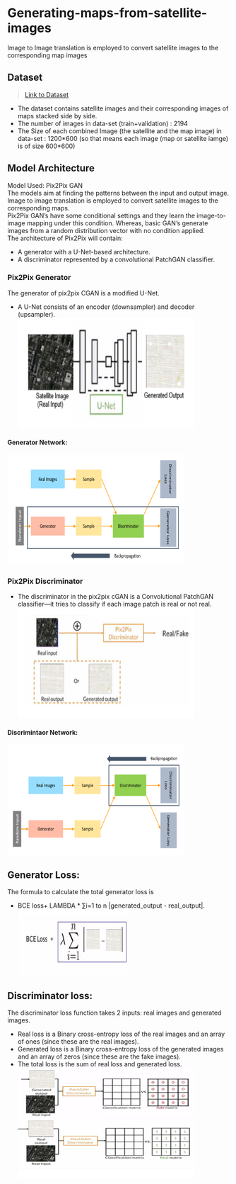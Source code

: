 # Generating-maps-from-satellite-images
Image to Image translation is employed to convert satellite images to the corresponding map images

## Dataset
>[Link to Dataset](http://efrosgans.eecs.berkeley.edu/pix2pix/datasets/maps.tar.gz)</br>
* The dataset contains satellite images and their corresponding images of maps stacked side by side. </br>
* The number of images in data-set (train+validation) : 2194 </br>
* The Size of each combined Image (the satellite and the map image) in data-set : 1200\*600 
(so that means each image (map or satellite iamge) is of size 600\*600)

## Model Architecture
Model Used: Pix2Pix GAN </br>
The models aim at finding the patterns between the input and output image. Image to image translation is employed to convert satellite images to the corresponding maps.</br>
Pix2Pix GAN’s have some conditional settings and they learn the image-to-image mapping under this condition. Whereas, basic GAN’s generate images from a random distribution vector with no condition applied.</br>
The architecture of Pix2Pix will contain: 
  * A generator with a U-Net-based architecture. 
  * A discriminator represented by a convolutional PatchGAN classifier.

### Pix2Pix Generator
The generator of pix2pix CGAN is a modified U-Net.
* A U-Net consists of an encoder (downsampler) and decoder (upsampler).</br>
<img src= https://github.com/swethareddy23/Generating-maps-from-satellite-images/blob/main/Generator.png width='400' height='250' /></br>
#### Generator Network:
<img src= https://github.com/swethareddy23/Generating-maps-from-satellite-images/blob/main/Generator_1.png width='400' height='250' />


### Pix2Pix Discriminator
* The discriminator in the pix2pix cGAN is a Convolutional PatchGAN classifier—it tries to classify if each image patch is real or not real.</br>
<img src= https://github.com/swethareddy23/Generating-maps-from-satellite-images/blob/main/Discriminator.png width='400' height='250' /></br>
#### Discrimintaor Network:
<img src= https://github.com/swethareddy23/Generating-maps-from-satellite-images/blob/main/Discriminator_1.png width='400' height='250' /></br>

## Generator Loss:
The formula to calculate the total generator loss is 
 * BCE loss+ LAMBDA * ∑i=1 to n  |generated_output - real_output|.</br>
<img src= https://github.com/swethareddy23/Generating-maps-from-satellite-images/blob/main/Generator_Loss.png width='250' height='150' /></br>

## Discriminator loss:
The discriminator loss function takes 2 inputs: real images and generated images.
*	Real loss is a Binary cross-entropy loss of the real images and an array of ones (since these are the real images).
*	Generated loss is a Binary cross-entropy loss of the generated images and an array of zeros (since these are the fake images).
*	The total loss is the sum of real loss and generated loss.
<img src= https://github.com/swethareddy23/Generating-maps-from-satellite-images/blob/main/Discriminator_Loss.png width='400' height='250' /></br>



